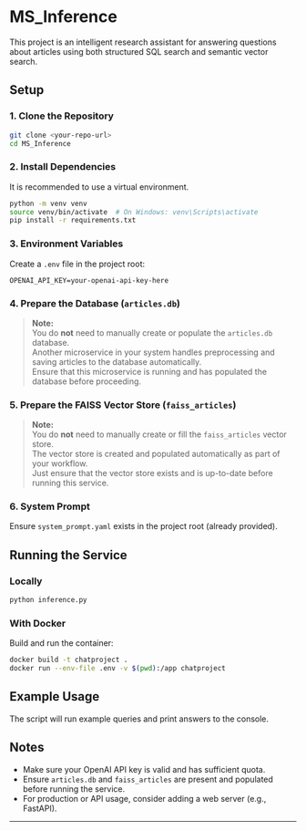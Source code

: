 # MS_Inference

This project is an intelligent research assistant for answering questions about articles using both structured SQL search and semantic vector search.

## Setup

### 1. Clone the Repository

```sh
git clone <your-repo-url>
cd MS_Inference
```

### 2. Install Dependencies

It is recommended to use a virtual environment.

```sh
python -m venv venv
source venv/bin/activate  # On Windows: venv\Scripts\activate
pip install -r requirements.txt
```

### 3. Environment Variables

Create a `.env` file in the project root:

```
OPENAI_API_KEY=your-openai-api-key-here
```

### 4. Prepare the Database (`articles.db`)

> **Note:**  
> You do **not** need to manually create or populate the `articles.db` database.  
> Another microservice in your system handles preprocessing and saving articles to the database automatically.  
> Ensure that this microservice is running and has populated the database before proceeding.

### 5. Prepare the FAISS Vector Store (`faiss_articles`)

> **Note:**  
> You do **not** need to manually create or fill the `faiss_articles` vector store.  
> The vector store is created and populated automatically as part of your workflow.  
> Just ensure that the vector store exists and is up-to-date before running this service.

### 6. System Prompt

Ensure `system_prompt.yaml` exists in the project root (already provided).

## Running the Service

### Locally

```sh
python inference.py
```

### With Docker

Build and run the container:

```sh
docker build -t chatproject .
docker run --env-file .env -v $(pwd):/app chatproject
```

## Example Usage

The script will run example queries and print answers to the console.

## Notes

- Make sure your OpenAI API key is valid and has sufficient quota.
- Ensure `articles.db` and `faiss_articles` are present and populated before running the service.
- For production or API usage, consider adding a web server (e.g., FastAPI).

---
